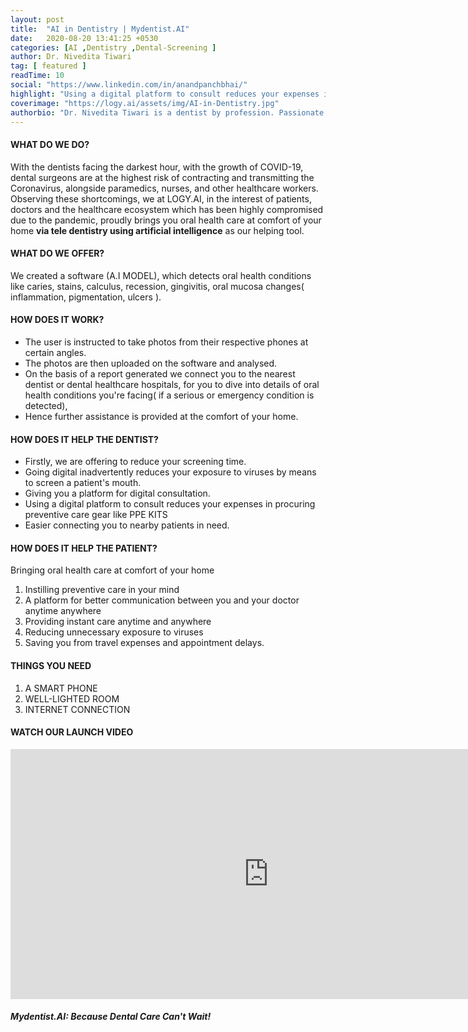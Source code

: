 ```yaml
---
layout: post
title:  "AI in Dentistry | Mydentist.AI"
date:   2020-08-20 13:41:25 +0530
categories: [AI ,Dentistry ,Dental-Screening ]
author: Dr. Nivedita Tiwari
tag: [ featured ]
readTime: 10
social: "https://www.linkedin.com/in/anandpanchbhai/"
highlight: "Using a digital platform to consult reduces your expenses in procuring preventive care gear like PPE KITS"
coverimage: "https://logy.ai/assets/img/AI-in-Dentistry.jpg"
authorbio: "Dr. Nivedita Tiwari is a dentist by profession. Passionate about artificial intelligence and technology. Spearhead in A.I Dentistry.A part time science writer and blogger(health and lifestyle)."
---
```

#### WHAT DO WE DO?

With the dentists facing the darkest hour, with the growth of COVID-19, dental surgeons are at the highest risk of contracting and transmitting the Coronavirus, alongside paramedics, nurses, and other healthcare workers. Observing these shortcomings, we at LOGY.AI, in the interest of patients, doctors and the healthcare ecosystem which has been highly compromised due to the pandemic, proudly brings you oral health care at comfort of your home **via tele dentistry using artificial intelligence** as our helping tool.

#### WHAT DO WE OFFER?

We created a software (A.I MODEL), which detects oral health conditions like caries, stains, calculus, recession, gingivitis, oral mucosa changes( inflammation, pigmentation, ulcers ).

#### HOW DOES IT WORK?

* The user is instructed to take photos from their respective phones at certain angles.
* The photos are then uploaded on the software and analysed.
* On the basis of a report generated we connect you to the nearest dentist or dental healthcare hospitals, for you to dive into details of oral health conditions you're facing( if a serious or emergency condition is detected),
* Hence further assistance is provided at the comfort of your home.

#### HOW DOES IT HELP THE DENTIST?

* Firstly, we are offering to reduce your screening time.
* Going digital inadvertently reduces your exposure to viruses by means to screen a patient's mouth.
* Giving you a platform for digital consultation.
* Using a digital platform to consult reduces your expenses in procuring preventive care gear like PPE KITS
* Easier connecting you to nearby patients in need.

#### HOW DOES IT HELP THE PATIENT?

Bringing oral health care at comfort of your home

1. Instilling preventive care in your mind
2. A platform for better communication between you and your doctor anytime anywhere
3. Providing instant care anytime and anywhere
4. Reducing unnecessary exposure to viruses
5. Saving you from travel expenses and appointment delays.

#### THINGS YOU NEED

1. A SMART PHONE
2. WELL-LIGHTED ROOM
3. INTERNET CONNECTION

#### WATCH OUR LAUNCH VIDEO

<div class="embed-responsive embed-responsive-16by9">

<iframe width="825" height="400" src="https://www.youtube.com/embed/Zt0__s2axtk" frameborder="0" allow="accelerometer; autoplay; clipboard-write; encrypted-media; gyroscope; picture-in-picture" allowfullscreen></iframe>

</div>

##### Mydentist.AI: Because Dental Care Can't Wait!